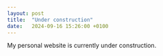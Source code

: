 ```yaml
---
layout: post
title:  "Under construction"
date:   2024-09-16 15:26:00 +0100
---
```


My personal website is currently under construction.